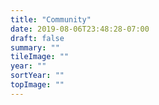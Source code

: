 ```yaml
---
title: "Community"
date: 2019-08-06T23:48:28-07:00
draft: false
summary: ""
tileImage: ""
year: ""
sortYear: ""
topImage: ""
---
```



